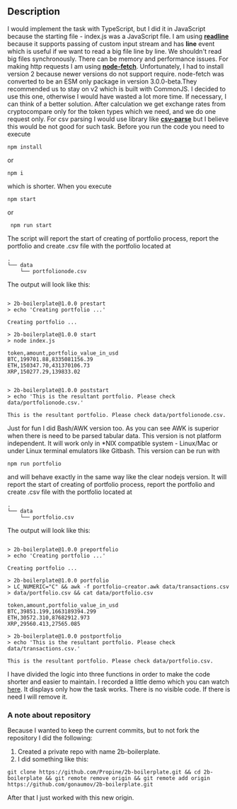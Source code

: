 ## Description 
 I would implement the task with TypeScript, but I did it in JavaScript 
 because the starting file - index.js was a JavaScript file. 
 I am using [**readline**](https://nodejs.org/api/readline.html) because it 
 supports passing of custom input stream and has **line** event which is useful if we want to read
 a big file line by line. We shouldn't read big files synchronously. There can be 
 memory and performance issues. For making http requests I am using [**node-fetch**](https://www.npmjs.com/package/node-fetch).
 Unfortunately, I had to install version 2 because newer versions do not support require. node-fetch was converted to be an ESM 
 only package in version 3.0.0-beta.They recommended us to stay on v2 which is built with CommonJS. I decided to use this one, otherwise I would have wasted a lot more time. If necessary, I can think of a better solution.
 After calculation we get exchange rates from cryptocompare only for the token types 
 which we need, and we do one request only. For csv parsing I would use library like [**csv-parse**](https://www.npmjs.com/package/csv-parse) but I believe
 this would be not good for such task.  Before you run the code you need to execute 
 ```
 npm install
 ```
 or 
 ```
 npm i 
 ```
 which is shorter. When you execute 
 ```
 npm start 
 ```
 or 
```
 npm run start
```
 The script will report the start of creating of portfolio process, 
 report the portfolio and create .csv file with the portfolio located
 at
```
.
└── data
    └── portfolionode.csv
```
The output will look like this: 

```

> 2b-boilerplate@1.0.0 prestart
> echo 'Creating portfolio ...'

Creating portfolio ...

> 2b-boilerplate@1.0.0 start
> node index.js

token,amount,portfolio_value_in_usd
BTC,199701.88,8335081156.39
ETH,150347.70,431370106.73
XRP,150277.29,139833.02


> 2b-boilerplate@1.0.0 poststart
> echo 'This is the resultant portfolio. Please check data/portfolionode.csv.'

This is the resultant portfolio. Please check data/portfolionode.csv.
```

 Just for fun I did Bash/AWK version too. As you can see AWK is superior when there is need to 
 be parsed tabular data. This version is not platform independent. It will work only in
 *NIX compatible system - Linux/Mac or under Linux terminal emulators like Gitbash.
 This version can be run with
```
npm run portfolio
```
 and will behave exactly in the same way like the clear nodejs version. It will report the start of creating of portfolio process,
 report the portfolio and create .csv file with the portfolio located
 at

```
.
└── data
    └── portfolio.csv
```
The output will look like this:
```

> 2b-boilerplate@1.0.0 preportfolio
> echo 'Creating portfolio ...'

Creating portfolio ...

> 2b-boilerplate@1.0.0 portfolio
> LC_NUMERIC="C" && awk -f portfolio-creator.awk data/transactions.csv > data/portfolio.csv && cat data/portfolio.csv

token,amount,portfolio_value_in_usd
BTC,39851.199,1663189394.299
ETH,30572.310,87682912.973
XRP,29560.413,27565.085

> 2b-boilerplate@1.0.0 postportfolio
> echo 'This is the resultant portfolio. Please check data/transactions.csv.'

This is the resultant portfolio. Please check data/portfolio.csv.

```

I have divided the logic into three functions in order to make the code shorter and easier to maintain. 
I recorded a little demo which you can watch [here](https://www.tiktok.com/@georgenaumov915/video/7013697248865324293).
It displays only how the task works. There is no visible code. If there is need I will remove it. 

### A note about repository 

Because I wanted to keep the current commits, but to not fork the repository I did the following:
1. Created a private repo with name 2b-boilerplate.
2. I did something like this:
```
git clone https://github.com/Propine/2b-boilerplate.git && cd 2b-boilerplate && git remote remove origin && git remote add origin https://github.com/gonaumov/2b-boilerplate.git
```
After that I just worked with this new origin.